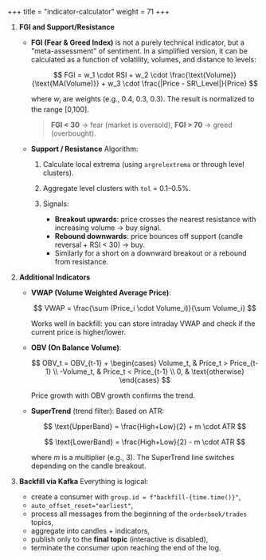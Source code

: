 +++
title = "indicator-calculator"
weight = 71
+++

1. **FGI and Support/Resistance**

   * **FGI (Fear & Greed Index)** is not a purely technical indicator, but a "meta-assessment" of sentiment. In a simplified version, it can be calculated as a function of volatility, volumes, and distance to levels:

     $$
     FGI = w_1 \cdot RSI + w_2 \cdot \frac{\text{Volume}}{\text{MA(Volume)}} + w_3 \cdot \frac{|Price - SR\_Level|}{Price}
     $$

     where $w_i$ are weights (e.g., 0.4, 0.3, 0.3). The result is normalized to the range \[0,100].

     > **FGI < 30** → fear (market is oversold), **FGI > 70** → greed (overbought).

   * **Support / Resistance**
     Algorithm:

     1. Calculate local extrema (using `argrelextrema` or through level clusters).
     2. Aggregate level clusters with `tol` = 0.1–0.5%.
     3. Signals:

        * **Breakout upwards**: price crosses the nearest resistance with increasing volume → buy signal.
        * **Rebound downwards**: price bounces off support (candle reversal + RSI < 30) → buy.
        * Similarly for a short on a downward breakout or a rebound from resistance.

2. **Additional Indicators**

   * **VWAP (Volume Weighted Average Price)**:

     $$
     VWAP = \frac{\sum (Price_i \cdot Volume_i)}{\sum Volume_i}
     $$

     Works well in backfill: you can store intraday VWAP and check if the current price is higher/lower.

   * **OBV (On Balance Volume)**:

     $$
     OBV_t = OBV_{t-1} + \begin{cases} 
     Volume_t, & Price_t > Price_{t-1} \\ 
     -Volume_t, & Price_t < Price_{t-1} \\
     0, & \text{otherwise} 
     \end{cases}
     $$

     Price growth with OBV growth confirms the trend.

   * **SuperTrend** (trend filter):
     Based on ATR:

     $$
     \text{UpperBand} = \frac{High+Low}{2} + m \cdot ATR
     $$

     $$
     \text{LowerBand} = \frac{High+Low}{2} - m \cdot ATR
     $$

     where $m$ is a multiplier (e.g., 3). The SuperTrend line switches depending on the candle breakout.

3. **Backfill via Kafka**
   Everything is logical:

   * create a consumer with `group.id = f"backfill-{time.time()}"`,
   * `auto_offset_reset="earliest"`,
   * process all messages from the beginning of the `orderbook/trades` topics,
   * aggregate into candles + indicators,
   * publish only to the **final topic** (interactive is disabled),
   * terminate the consumer upon reaching the end of the log.